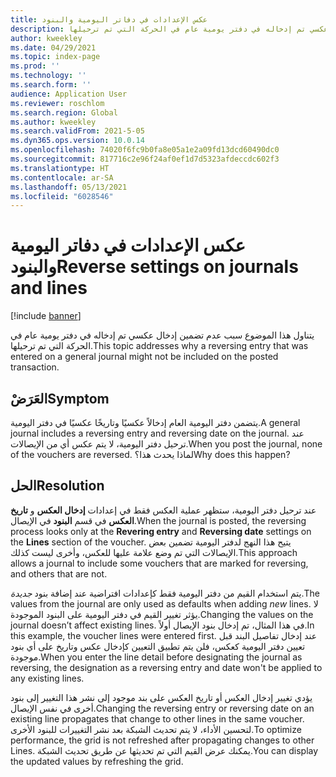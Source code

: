```yaml
---
title: عكس الإعدادات في دفاتر اليومية والبنود
description: يتناول هذا الموضوع سبب عدم تضمين إدخال عكسي تم إدخاله في دفتر يومية عام في الحركة التي تم ترحيلها.
author: kweekley
ms.date: 04/29/2021
ms.topic: index-page
ms.prod: ''
ms.technology: ''
ms.search.form: ''
audience: Application User
ms.reviewer: roschlom
ms.search.region: Global
ms.author: kweekley
ms.search.validFrom: 2021-5-05
ms.dyn365.ops.version: 10.0.14
ms.openlocfilehash: 74020f6fc9b0fa8e05a1e2a09fd13dcd60490dc0
ms.sourcegitcommit: 817716c2e96f24af0ef1d7d5323afdeccdc602f3
ms.translationtype: HT
ms.contentlocale: ar-SA
ms.lasthandoff: 05/13/2021
ms.locfileid: "6028546"
---
```

# <a name="reverse-settings-on-journals-and-lines"></a><span data-ttu-id="00c77-103">عكس الإعدادات في دفاتر اليومية والبنود</span><span class="sxs-lookup"><span data-stu-id="00c77-103">Reverse settings on journals and lines</span></span>

[!include [banner](../includes/banner.md)]

<span data-ttu-id="00c77-104">يتناول هذا الموضوع سبب عدم تضمين إدخال عكسي تم إدخاله في دفتر يومية عام في الحركة التي تم ترحيلها.</span><span class="sxs-lookup"><span data-stu-id="00c77-104">This topic addresses why a reversing entry that was entered on a general journal might not be included on the posted transaction.</span></span>  

## <a name="symptom"></a><span data-ttu-id="00c77-105">العَرَضْ</span><span class="sxs-lookup"><span data-stu-id="00c77-105">Symptom</span></span>

<span data-ttu-id="00c77-106">يتضمن دفتر اليومية العام إدخالاً عكسيًا وتاريخًا عكسيًا في دفتر اليومية.</span><span class="sxs-lookup"><span data-stu-id="00c77-106">A general journal includes a reversing entry and reversing date on the journal.</span></span> <span data-ttu-id="00c77-107">عند ترحيل دفتر اليومية، لا يتم عكس أي من الإيصالات.</span><span class="sxs-lookup"><span data-stu-id="00c77-107">When you post the journal, none of the vouchers are reversed.</span></span> <span data-ttu-id="00c77-108">لماذا يحدث هذا؟</span><span class="sxs-lookup"><span data-stu-id="00c77-108">Why does this happen?</span></span>

## <a name="resolution"></a><span data-ttu-id="00c77-109">الحل</span><span class="sxs-lookup"><span data-stu-id="00c77-109">Resolution</span></span>

<span data-ttu-id="00c77-110">عند ترحيل دفتر اليومية، ستظهر عملية العكس فقط في إعدادات **إدخال العكس** و **تاريخ العكس** في قسم **البنود** في الإيصال.</span><span class="sxs-lookup"><span data-stu-id="00c77-110">When the journal is posted, the reversing process looks only at the **Revering entry** and **Reversing date** settings on the **Lines** section of the voucher.</span></span> <span data-ttu-id="00c77-111">يتيح هذا النهج لدفتر اليومية تضمين بعض الإيصالات التي تم وضع علامة عليها للعكس، وأخرى ليست كذلك.</span><span class="sxs-lookup"><span data-stu-id="00c77-111">This approach allows a journal to include some vouchers that are marked for reversing, and others that are not.</span></span>

<span data-ttu-id="00c77-112">يتم استخدام القيم من دفتر اليومية فقط كإعدادات افتراضية عند إضافة بنود *جديدة*.</span><span class="sxs-lookup"><span data-stu-id="00c77-112">The values from the journal are only used as defaults when adding *new* lines.</span></span> <span data-ttu-id="00c77-113">لا يؤثر تغيير القيم في دفتر اليومية على البنود الموجودة.</span><span class="sxs-lookup"><span data-stu-id="00c77-113">Changing the values on the journal doesn’t affect existing lines.</span></span> <span data-ttu-id="00c77-114">في هذا المثال، تم إدخال بنود الإيصال أولاً.</span><span class="sxs-lookup"><span data-stu-id="00c77-114">In this example, the voucher lines were entered first.</span></span> <span data-ttu-id="00c77-115">عند إدخال تفاصيل البند قبل تعيين دفتر اليومية كعكس، فلن يتم تطبيق التعيين كإدخال عكس وتاريخ على أي بنود موجودة.</span><span class="sxs-lookup"><span data-stu-id="00c77-115">When you enter the line detail before designating the journal as reversing, the designation as a reversing entry and date won't be applied to any existing lines.</span></span>

<span data-ttu-id="00c77-116">يؤدي تغيير إدخال العكس أو تاريخ العكس على بند موجود إلى نشر هذا التغيير إلى بنود أخرى في نفس الإيصال.</span><span class="sxs-lookup"><span data-stu-id="00c77-116">Changing the reversing entry or reversing date on an existing line propagates that change to other lines in the same voucher.</span></span> <span data-ttu-id="00c77-117">لتحسين الأداء، لا يتم تحديث الشبكة بعد نشر التغييرات للبنود الأخرى.</span><span class="sxs-lookup"><span data-stu-id="00c77-117">To optimize performance, the grid is not refreshed after propagating changes to other Lines.</span></span> <span data-ttu-id="00c77-118">يمكنك عرض القيم التي تم تحديثها عن طريق تحديث الشبكة.</span><span class="sxs-lookup"><span data-stu-id="00c77-118">You can display the updated values by refreshing the grid.</span></span>


